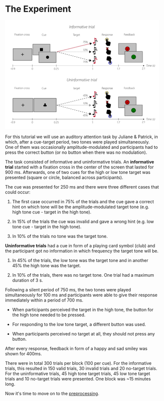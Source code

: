 # The Experiment

![experiment](./images/plot_behav_task.png)

For this tutorial we will use an auditory attention task by Juliane & Patrick, in which, after a cue-target period, two tones were played simultaneously. One of them was occasionally amplitude-modulated and participants had to press the correct button (or no button when there was no modulation).

The task consisted of informative and uninformative trials. An **informative trial** started with a fixation cross in the center of the screen that lasted for 900 ms. Afterwards, one of two cues for the high or low tone target was presented (square or circle, balanced across participants). 

The cue was presented for 250 ms and there were three different cases that could occur:

1. The first case occurred in 75% of the trials and the cue gave a correct hint on which tone will be the amplitude-modulated target tone (e.g. high tone cue - target in the high tone). 

2. In 15% of the trials the cue was invalid and gave a wrong hint (e.g. low tone cue - target in the high tone). 

3. In 10% of the trials no tone was the target tone.



**Uninformative trials** had a cue in form of a playing card symbol (club) and the participant got no information in which frequency the target tone will be. 

1. In 45% of the trials, the low tone was the target tone and in another 45% the high tone was the target. 

2. In 10% of the trials, there was no target tone. One trial had a maximum duration of 3 s.

Following a silent period of 750 ms, the two tones were played simultaneously for 100 ms and participants were able to give their response immediately within a period of 700 ms. 

* When participants perceived the target in the high tone, the button for the high tone needed to be pressed. 

* For responding to the low tone target, a different button was used. 

* When participants perceived no target at all, they should not press any button.

After every response, feedback in form of a happy and sad smiley was shown for 400ms.

There were in total 300 trials per block (100 per cue). For the informative trials, this resulted in 150 valid trials, 30 invalid trials and 20 no-target trials. For the uninformative trials, 45 high tone target trials, 45 low tone target trials and 10 no-target trials were presented. One block was ~15 minutes long.

Now it's time to move on to the [preprocessing](03_ICA_Preprocessing.md).
